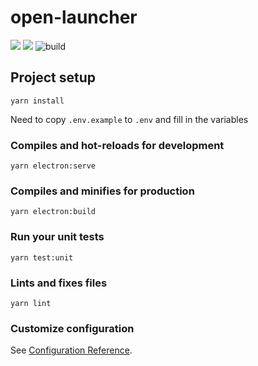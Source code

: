 # open-launcher

<a href="https://codeclimate.com/github/sirussu/open-launcher/maintainability"><img src="https://api.codeclimate.com/v1/badges/4556a1baef9d1ac9d8a8/maintainability" /></a>
<a href="https://codeclimate.com/github/sirussu/open-launcher/test_coverage"><img src="https://api.codeclimate.com/v1/badges/4556a1baef9d1ac9d8a8/test_coverage" /></a>
![build](https://github.com/sirussu/open-launcher/workflows/build/badge.svg)

## Project setup
```
yarn install
```
Need to copy `.env.example` to `.env` and fill in the variables 

### Compiles and hot-reloads for development
```
yarn electron:serve
```

### Compiles and minifies for production
```
yarn electron:build
```

### Run your unit tests
```
yarn test:unit
```

### Lints and fixes files
```
yarn lint
```

### Customize configuration
See [Configuration Reference](https://cli.vuejs.org/config/).

